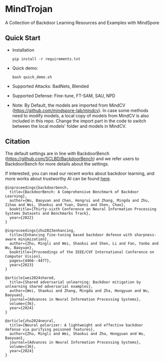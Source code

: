 # MindTrojan
A Collection of Backdoor Learning Resources and Examples with MindSpore

## Quick Start

* Installation 

    ```
    pip install -r requirements.txt
    ```

* Quick demo:

    ```
    bash quick_demo.sh
    ```

* Supported Attacks: BadNets, Blended
* Supported Defense: Fine-tune, FT-SAM, SAU, NPD

* Note: By Default, the models are imported from MindCV (https://github.com/mindspore-lab/mindcv). In case some methods need to modify models, a local copy of models from MindCV is also included in this repo. Change the import part in the code to switch between the local models' folder and models in MindCV.

## Citation

The default settings are in line with BackdoorBench (https://github.com/SCLBD/BackdoorBench) and we refer users to BackdoorBench for more details about the settings.

If interested, you can read our recent works about backdoor learning, and more works about trustworthy AI can be found [here](https://sites.google.com/site/baoyuanwu2015/home).

```
@inproceedings{backdoorbench,
  title={BackdoorBench: A Comprehensive Benchmark of Backdoor Learning},
  author={Wu, Baoyuan and Chen, Hongrui and Zhang, Mingda and Zhu, Zihao and Wei, Shaokui and Yuan, Danni and Shen, Chao},
  booktitle={Thirty-sixth Conference on Neural Information Processing Systems Datasets and Benchmarks Track},
  year={2022}
}

@inproceedings{zhu2023enhancing,
  title={Enhancing fine-tuning based backdoor defense with sharpness-aware minimization},
  author={Zhu, Mingli and Wei, Shaokui and Shen, Li and Fan, Yanbo and Wu, Baoyuan},
  booktitle={Proceedings of the IEEE/CVF International Conference on Computer Vision},
  pages={4466--4477},
  year={2023}
}

@article{wei2024shared,
  title={Shared adversarial unlearning: Backdoor mitigation by unlearning shared adversarial examples},
  author={Wei, Shaokui and Zhang, Mingda and Zha, Hongyuan and Wu, Baoyuan},
  journal={Advances in Neural Information Processing Systems},
  volume={36},
  year={2024}
}

@article{zhu2024neural,
  title={Neural polarizer: A lightweight and effective backdoor defense via purifying poisoned features},
  author={Zhu, Mingli and Wei, Shaokui and Zha, Hongyuan and Wu, Baoyuan},
  journal={Advances in Neural Information Processing Systems},
  volume={36},
  year={2024}
}
```

